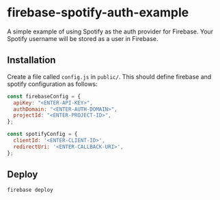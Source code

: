 # firebase-spotify-auth-example

A simple example of using Spotify as the auth provider for Firebase.
Your Spotify username will be stored as a user in Firebase.

## Installation
Create a file called `config.js` in `public/`. This should define firebase and
spotify configuration as follows:
```javascript
const firebaseConfig = {
  apiKey: "<ENTER-API-KEY>",
  authDomain: "<ENTER-AUTH-DOMAIN>",
  projectId: "<ENTER-PROJECT-ID>",
};

const spotifyConfig = {
  clientId: '<ENTER-CLIENT-ID>',
  redirectUri: '<ENTER-CALLBACK-URI>',
};
```

## Deploy
```bash
firebase deploy
```
